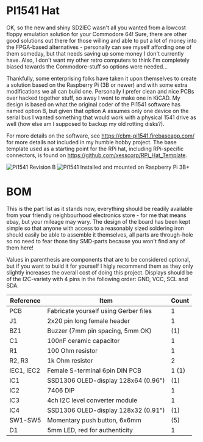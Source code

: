 # PI1541 Hat
OK, so the new and shiny SD2IEC wasn't all you wanted from a lowcost floppy
emulation solution for your Commodore 64! Sure, there are other good solutions
out there for those willing and able to put a lot of money into the FPGA-based
alternatives - personally can see myself affording one of them someday, but that
needs saving up some money I don't currently have. Also, I don't want my
other retro computers to think I'm completely biased towards the Commodore-stuff
so options were needed...

Thankfully, some enterprising folks have taken it upon themselves to create a
solution based on the Raspberry Pi (3B or newer) and with some extra
modifications we all can build one. Personally I prefer clean and nice PCBs
over hacked together stuff, so away I went to make one in KiCAD. My design is
based on what the original coder of the Pi1541 software has named option B, but
given that option A assumes only one device on the serial bus I wanted something
that would work with a physical 1541 drive as well (how else am I supposed to 
backup my old rotting disks?).

For more details on the software, see https://cbm-pi1541.firebaseapp.com/ for
more details not included in my humble hobby project. The base template used as a
starting point for the RPi hat, including RPi-specific connectors, is found on
https://github.com/xesscorp/RPi_Hat_Template.

![Pi1541 Revision B](https://raw.githubusercontent.com/tebl/Pi1541-Hat/master/gallery/2018-08-05%2023.22.30.jpg)
![Pi1541 Installed and mounted on Raspberry Pi 3B+](https://raw.githubusercontent.com/tebl/Pi1541-Hat/master/gallery/2018-08-05%2014.16.36.jpg)

# BOM
This is the part list as it stands now, everything should be readily available
from your friendly neighbourhood electronics store - for me that means ebay, but
your mileage may wary. The design of the board has been kept simple so that
anyone with access to a reasonably sized soldering iron should easily be able to
assemble it themselves, all parts are through-hole so no need to fear those tiny
SMD-parts because you won't find any of them here!

Values in parenthesis are components that are to be
considered optional, but if you want to build it for yourself I higly recommend
them as they only slightly increases the overall cost of doing this project.
Displays should be of the I2C-variety with 4 pins in the following order: GND,
VCC, SCL and SDA.

| Reference | Item                                  | Count |
| --------- | ------------------------------------- | ----- |
| PCB       | Fabricate yourself using Gerber files |     1 |
| J1        | 2x20 pin long female header           |     1 |
| BZ1       | Buzzer (7mm pin spacing, 5mm OK)      |   (1) |
| C1        | 100nF ceramic capacitor               |     1 |
| R1        | 100 Ohm resistor                      |     1 |
| R2, R3    | 1k Ohm resistor                       |     2 |
| IEC1, IEC2| Female S-terminal 6pin DIN PCB        |  1 (1)|
| IC1       | SSD1306 OLED-display 128x64 (0.96")   |    (1)|
| IC2       | 7406 DIP                              |     1 |
| IC3       | 4ch I2C level converter module        |     1 |
| IC4       | SSD1306 OLED-display 128x32 (0.91")   |    (1)|
| SW1-SW5   | Momentary push button, 6x6mm          |    (5)|
| D1        | 5mm LED, red for authenticity         |     1 |